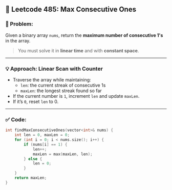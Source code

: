 ## 🔢 Leetcode 485: Max Consecutive Ones

### 📘 Problem:
Given a binary array `nums`, return the **maximum number of consecutive 1's** in the array.

> You must solve it in **linear time** and with **constant space**.

---

### 💡 Approach: Linear Scan with Counter

- Traverse the array while maintaining:
  - `len`: the current streak of consecutive 1s
  - `maxLen`: the longest streak found so far
- If the current number is `1`, increment `len` and update `maxLen`.
- If it’s `0`, reset `len` to 0.

---

### ✅ Code:
```cpp
int findMaxConsecutiveOnes(vector<int>& nums) {
    int len = 0, maxLen = 0;
    for (int i = 0; i < nums.size(); i++) {
        if (nums[i] == 1) {
            len++;
            maxLen = max(maxLen, len);
        } else {
            len = 0;
        }
    }
    return maxLen;
}
